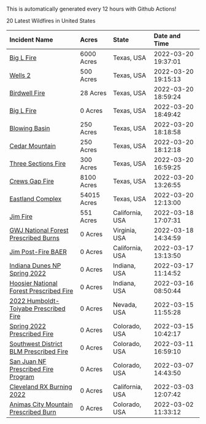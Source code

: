 This is automatically generated every 12 hours with Github Actions!

20 Latest Wildfires in United States

 | Incident Name | Acres | State | Date and Time |
|:---|:---|:---|:---|
| [Big L Fire](https://inciweb.nwcg.gov/incident/8016/) | 6000 Acres | Texas, USA | 2022-03-20 19:37:01 |
| [Wells 2](https://inciweb.nwcg.gov/incident/8019/) | 500 Acres | Texas, USA | 2022-03-20 19:15:13 |
| [Birdwell Fire](https://inciweb.nwcg.gov/incident/8014/) | 28 Acres | Texas, USA | 2022-03-20 18:59:24 |
| [Big L Fire](https://inciweb.nwcg.gov/incident/8018/) | 0 Acres | Texas, USA | 2022-03-20 18:49:42 |
| [Blowing Basin](https://inciweb.nwcg.gov/incident/8013/) | 250 Acres | Texas, USA | 2022-03-20 18:18:58 |
| [Cedar Mountain](https://inciweb.nwcg.gov/incident/8015/) | 250 Acres | Texas, USA | 2022-03-20 18:12:18 |
| [Three Sections Fire](https://inciweb.nwcg.gov/incident/8017/) | 300 Acres | Texas, USA | 2022-03-20 16:59:25 |
| [Crews Gap Fire](https://inciweb.nwcg.gov/incident/7997/) | 8100 Acres | Texas, USA | 2022-03-20 13:26:55 |
| [Eastland Complex](https://inciweb.nwcg.gov/incident/8010/) | 54015 Acres | Texas, USA | 2022-03-20 12:13:00 |
| [Jim Fire](https://inciweb.nwcg.gov/incident/7987/) | 551 Acres | California, USA | 2022-03-18 17:07:31 |
| [GWJ National Forest Prescribed Burns](https://inciweb.nwcg.gov/incident/7945/) | 0 Acres | Virginia, USA | 2022-03-18 14:34:59 |
| [Jim Post-Fire BAER](https://inciweb.nwcg.gov/incident/8000/) | 0 Acres | California, USA | 2022-03-17 13:13:50 |
| [Indiana Dunes NP Spring 2022](https://inciweb.nwcg.gov/incident/8001/) | 0 Acres | Indiana, USA | 2022-03-17 11:14:52 |
| [Hoosier National Forest Prescribed Fire ](https://inciweb.nwcg.gov/incident/7887/) | 0 Acres | Indiana, USA | 2022-03-16 08:50:44 |
| [2022 Humboldt-Toiyabe Prescribed Fire](https://inciweb.nwcg.gov/incident/7310/) | 0 Acres | Nevada, USA | 2022-03-15 11:55:28 |
| [Spring 2022 Prescribed Fire](https://inciweb.nwcg.gov/incident/7992/) | 0 Acres | Colorado, USA | 2022-03-15 10:42:17 |
| [Southwest District BLM Prescribed Fire ](https://inciweb.nwcg.gov/incident/7852/) | 0 Acres | Colorado, USA | 2022-03-11 16:59:10 |
| [San Juan NF Prescribed Fire Program](https://inciweb.nwcg.gov/incident/6288/) | 0 Acres | Colorado, USA | 2022-03-07 14:43:50 |
| [Cleveland RX Burning 2022](https://inciweb.nwcg.gov/incident/7317/) | 0 Acres | California, USA | 2022-03-03 12:07:42 |
| [Animas City Mountain Prescribed Burn](https://inciweb.nwcg.gov/incident/7688/) | 0 Acres | Colorado, USA | 2022-03-02 11:33:12 |

